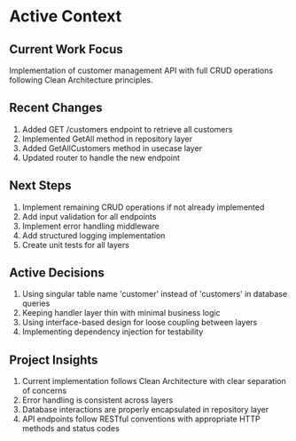 # Active Context

## Current Work Focus
Implementation of customer management API with full CRUD operations following Clean Architecture principles.

## Recent Changes
1. Added GET /customers endpoint to retrieve all customers
2. Implemented GetAll method in repository layer
3. Added GetAllCustomers method in usecase layer
4. Updated router to handle the new endpoint

## Next Steps
1. Implement remaining CRUD operations if not already implemented
2. Add input validation for all endpoints
3. Implement error handling middleware
4. Add structured logging implementation
5. Create unit tests for all layers

## Active Decisions
1. Using singular table name 'customer' instead of 'customers' in database queries
2. Keeping handler layer thin with minimal business logic
3. Using interface-based design for loose coupling between layers
4. Implementing dependency injection for testability

## Project Insights
1. Current implementation follows Clean Architecture with clear separation of concerns
2. Error handling is consistent across layers
3. Database interactions are properly encapsulated in repository layer
4. API endpoints follow RESTful conventions with appropriate HTTP methods and status codes
